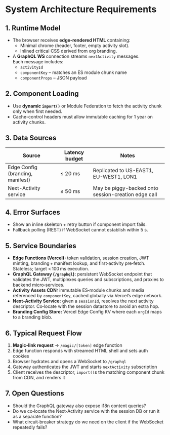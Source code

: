 # System Architecture Requirements

## 1. Runtime Model
* The browser receives **edge-rendered HTML** containing:
  * Minimal chrome (header, footer, empty activity slot).
  * Inlined critical CSS derived from org branding.
* A **GraphQL WS** connection streams `nextActivity` messages.  
  Each message includes:
  * `activityId`
  * `componentKey` – matches an ES module chunk name
  * `componentProps` – JSON payload

## 2. Component Loading
* Use **dynamic `import()`** or Module Federation to fetch the activity chunk only when first needed.
* Cache-control headers must allow immutable caching for 1 year on activity chunks.

## 3. Data Sources
| Source | Latency budget | Notes |
|--------|---------------|-------|
| Edge Config (branding, manifest) | ≤ 20 ms | Replicated to US-EAST1, EU-WEST1, LON1 |
| Next-Activity service | ≤ 50 ms | May be piggy-backed onto session-creation edge call |

## 4. Error Surfaces
* Show an inline skeleton + retry button if component import fails.
* Fallback polling (REST) if WebSocket cannot establish within 5 s.

## 5. Service Boundaries
* **Edge Functions (Vercel):** token validation, session creation, JWT minting, branding + manifest lookup, and first‑activity pre‑fetch. Stateless; target < 100 ms execution.
* **GraphQL Gateway (`/graphql`):** persistent WebSocket endpoint that validates the JWT, multiplexes queries and subscriptions, and proxies to backend micro‑services.
* **Activity Assets CDN:** immutable ES‑module chunks and media referenced by `componentKey`, cached globally via Vercel’s edge network.
* **Next‑Activity Service:** given a `sessionId`, resolves the next activity descriptor. Co‑locate with the session datastore to avoid an extra hop.
* **Branding Config Store:** Vercel Edge Config KV where each `orgId` maps to a branding blob.

## 6. Typical Request Flow
1. **Magic‑link request** → `/magic/[token]` edge function  
2. Edge function responds with streamed HTML shell and sets auth cookies  
3. Browser hydrates and opens a WebSocket to `/graphql`  
4. Gateway authenticates the JWT and starts `nextActivity` subscription  
5. Client receives the descriptor, `import()`s the matching component chunk from CDN, and renders it

## 7. Open Questions
* Should the GraphQL gateway also expose i18n content queries?
* Do we co‑locate the Next‑Activity service with the session DB or run it as a separate function?
* What circuit‑breaker strategy do we need on the client if the WebSocket repeatedly fails?
